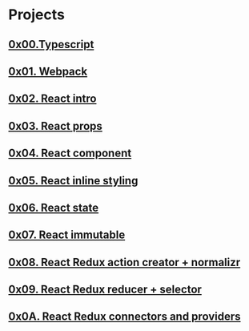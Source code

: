 # Projects
## [0x00.Typescript](!./0x00-TypeScript)
## [0x01. Webpack](!./0x01-Webpack)
## [0x02. React intro](!./0x02-react_intro)
## [0x03. React props](!./0x03-react_props)
## [0x04. React component](!./0x04-React_component)
## [0x05. React inline styling](!./0x05-React_inline_styling)
## [0x06. React state](!./0x06-react_state)
## [0x07. React immutable](!./0x07-React_Immutable)
## [0x08. React Redux action creator + normalizr](!./0x08_react_redux_action_creator_normalizr)
## [0x09. React Redux reducer + selector](!./0x09-react_redux_reducer_selector)
## [0x0A. React Redux connectors and providers](!./0x0A-react_redux_connectors_and_providers)